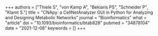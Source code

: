 +++
authors = ["Thiele S", "von Kamp A", "Bekiaris PS", "Schneider P", "Klamt S."]
title = "CNApy: a CellNetAnalyzer GUI in Python for Analyzing and Designing Metabolic Networks"
journal = "Bioinformatics"
what = "article"
doi = "10.1093/bioinformatics/btab828"
pubmed = "34878104"
date = "2021-12-08"
keywords = []
+++

